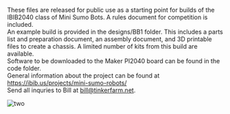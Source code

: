 These files are released for public use as a starting point for builds of the IBIB2040 class of Mini Sumo Bots.
A rules document for competition is included.  
An example build is provided in the designs/BB1 folder. This includes a parts list and preparation document, an assembly document, and 3D printable files to create a chassis. A limited number of kits from this build are available.  
Software to be downloaded to the Maker PI2040 board can be found in the code folder.  
General information about the project can be found at https://ibib.us/projects/mini-sumo-robots/  
Send all inquries to Bill at bill@tinkerfarm.net.  

![two](https://github.com/ibib-us/sumobots/assets/71104667/866fd127-1e39-4f75-a153-2e8b4b2a85ae)

